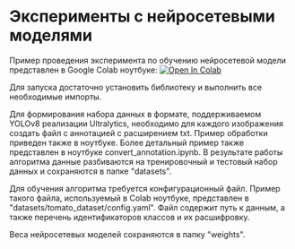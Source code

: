 # Эксперименты с нейросетевыми моделями

Пример проведения эксперимента по обучению нейросетевой модели представлен в Google Colab ноутбуке:
[![Open In Colab](https://colab.research.google.com/assets/colab-badge.svg)](https://colab.research.google.com/drive/1iKN25EQsVMi_vPSzf9_n-HdhnNHdd22z?usp=sharing)

Для запуска достаточно установить библиотеку и выполнить все необходимые импорты.

Для формирования набора данных в формате, поддерживаемом YOLOv8 реализации Ultralytics, необходимо для каждого изображения создать файл с аннотацией с расширением txt. Пример обработки приведен также в ноутбуке. Более детальный пример также представлен в ноутбуке convert_annotation.ipynb. В результате работы алгоритма данные разбиваются на тренировочный и тестовый набор данных и сохраняются в папке "datasets". 

Для обучения алгоритма требуется конфигурационный файл. Пример такого файла, используемый в Colab ноутбуке, представлен в "datasets/tomato_dataset/config.yaml". Файл содержит путь к данным, а также перечень идентификаторов классов и их расшифровку.

Веса нейросетевых моделей сохраняются в папку "weights".